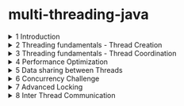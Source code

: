 # multi-threading-java

<details>
<summary>1 Introduction</summary>

### Motiviation and OS fundamentals

- Why we need Threads?
    - Responsiveness (특히 User Interface에서 더 치명적임) by concurrency = multitasking
    - Performance(짧은 시간안에 더 많은 작업 처리 가능) by parallelism
- Multithreading caveat(경고)
    - Multithreaded programming은 근본적으로 싱글쓰레드 프로그래밍과 다름

- What is thread?
    - 컴퓨터를 켜면 OS가 디스크에서 메모리로 올라옴
    - 우리가 한 어플리케이션을 실행시키면 마찬가지로 디스크에서 메모리로 인스턴스가 생성됨
    - 위 인스턴스는 프로세스/context of application이라고도 불림
    - 이 프로세스는 다른 프로세스와 완전히 독립적임
    - Files, Data(Heap), Code, Main Thread(Stack, Instruction Pointer)로 구성됨
    - 쓰레드 단위에서는 Stack과 IP를 뺀 나머지는 공유됨
    - Stack은 로컬변수들이 저장되고, 함수에 전달되는 메모리 영역/ IP는 수행할 다음 instruction 주소


### OS fundamentasl part2

- What is context switch?
    - 프로세스는 다른 프로세스와 독립적으로 수행됨
    - 프로세스는 하나 이상의 스레드를 가지며, 스레드들은 cpu를 점유하기 위해 경쟁함 
    - 그래서 context switch는 스레드 1 수행 -> 스레드 1 멈춤 -> 스레드 2 수행
    - price of multitasking
    - 스레드가 너무 많으면 -> trashing = 실제 작업보다 스레드 매니징에 시간이 더 쓰임
    - 스레드 간의 sw가 프로세스 간의 sw 보다 싸다

 - Thread scheduling
    - First come first serve -> 수행시간이 긴 스레드가 먼저 오면 stravation 발생가능
    - Shortest Job First -> 수행시간이 짧은 스레드가 계속 오면 수행시간 긴거 수행 못함
    - 실제 os에서는 dynamic priority를 사용함 (User Interface UI 에는 우선순위 부여, Stravation 방지)

- Thread vs Process
    - thread
        - if task share a lot of data
        - faster
        - switching is faster
    - process
        - security and stability are higher importance
        - tasks are unrelated

</details>

<details>
<summary>2 Threading fundamentals - Thread Creation</summary>

### Thread Creation 1

- Thread.sleep() 함수는 OS로 하여금 현재 쓰레드를 스케줄하지 않도록 지정(loop를 돌거나 하는 것이 아님!!)
    - CPU 점유 안 함

- threadInstance.setPriority(1..10) 를 통해 우선순위를 설정할 수 있음

- thread.setUncaughtExceptionHandler()를 통해 예외처리 핸들러 등록가능

### Thread Creation 2

- Thread를 상속하는 클래스를 만들고, run() 함수를 구현하는 방식으로도 쓰레드를 생성할 수 있다.

</details>

<details>
<summary>3 Threading fundamentals - Thread Coordination</summary>

### Thread Termination & Daemon Threads 1

[Thread termination]
- 쓰레드는 리소스 점유함 -> 메모리와 커널 리소스. 만약 CPU를 쓰게 되면 CPU cycles과 cache memory 까지
- 만약 쓰레드가 끝나면, 리소스 정리할 필요가 있음
- 쓰레드가 이상하게 동작하면, 멈출 필요가 있음
- **만약 수행중인 쓰레드가 존재하면 application은 멈추지 않음**

[Interrupt 하는 방법]
- interrupt signal을 손수처리하는 코드 추가
- InterruptedException 던지는 method 실행

[데몬 쓰레드]
- 종료되도 상관없는 쓰레드. 애플리케이션동작에 영향을 주지 않기를 원할때
- gracefully 하게 종료되지 않아도 되는 쓰레드


### Joining Threads

[Why do we need it?]
- 다른 쓰레드는 독립적으로 동작함
- 쓰레드의 수행은 out of control 임

[How?]
- 쓰레드가 loop를 돌면서 다른 쓰레드가 끝났는지 계속 체크한다 -> 비효율적임
- 좋은 방법은 쓰레드가 go to sleep 하는거임
    - 이를 위해 join을 쓰면 댐


</details>


<details>
<summary>4 Performance Optimization</summary>

[Peformance in multithreading]
- Latency - the time to completion of a task. Measured in time units.
- Throughput - the amount of tasks completed in a given period. Measured in tasks/time unit.

[Latency]
1. 태스크가 single core 에서 T의 시간이 걸리는 작업일때
2. 태스크를 N개로 쪼개어 subtask로 만들고, 병렬적으로 수행한다면
3. T/N 으로 Latency를 줄일 수 있다

[N?]
- 그렇지만 일반적으로 N은 코어의 개수이다/ 만약 코어의 개수보다 많게 N을 설정하면 역효과가 남. 남은 하나의 쓰레드가 컨텍스트 스위칭을 유발하면서 캐시성능 저하, 추가적인 메모리 점유를 일으킬것임
- 그리고 N = 코어의 개수 는 IO 블로킹과 같은 인터럽션이 없을때를 가정한것임. (다른 CPU를 점유하는 프로세스가 없어야 댐)
- 또한 대부분의 컴퓨터는 HyperThreading을 지원함. 이는 물리적인 코어가 동시에 2개의 쓰레드를 동작할 수 있게 하는 기능. 

[Inherent cost of Parallelization and Aggregation]
- 고려해야 되는 코스트
    - 태스크를 나누는 코스트
    - 쓰레드 생성하고 쓰레드에게 태스크 할당하는 코스트
    - 쓰레드 시작하고, 스케줄되는 시간
    - 마지막 쓰레드가 끝나고 시그널을 보내는 시간
    - aggregating 쓰레드가 동작하는 시간

- 본 태스크의 수행시간이 짧은 경우에는 태스크를 분할 하는게 latency가 더 길 수 있다.

[Can we break any task into subtasks?]
- 아니다....
- 독립적으로 수행되는 코드조각으로 이루어져 나눌 수 있는 태스크/순차적으로 실행되어야하기에 나눌 수 없는 태스크/ 위 2경우가 혼재되어 있는 태스크

[Optimizing for Throughput]
- throughput은 정의한 시간내에 완료한 작업의 수이다. tasks/time unit
- 방법 1. breaking tasks into subtasks
    - latency = t/n
    - throughput = n/t (기존 1/t 보다 성능개선)
    - 그러나 실제적으로 < n/t 로 봐야댐. 추가적인 계산요소들이 있어서. (이전에 말했듯이 태스크 나누는 코스트, 쓰레드 생성 할당하는 코스트 등등..)
- 방법 2. Running tasks in Parallel
    - 각 태스크를 다른 쓰레드에 할당하는 것.
    - throughput = n/t
    - 이 경우에는 실제적으로 n/t와 유사할 것임

[Thread pooling]
- thread pool에 쓰레드 미리 생성해놓고 필요할 때 꺼내쓰는 기술

[QUIZ]  
We are running an HTTP server on a single machine.  
Handling  of the HTTP requests is delegated to a fixed-size pool of threads.  
Each request is handled by a single thread from the pool by performing a blocking call to an external database which may take a variable duration, depending on many factors.  
After the response comes from the database, the server thread sends an HTTP response to the user.  
Assuming we have a 64 core machine.  
What would be the optimal thread pool size to serve the HTTP request?  

-> blocking call들은 CPU 리소스를 사용하지 않기에, 코어의 개수인 64개보다 더 많은 쓰레드를 할당하여 throughput을 최적화 할 수 있을것이다. 

</details>

<details>
<summary>5 Data sharing between Threads</summary>

[Stack?]
- 함수들이 호출되고, 인자들이 건네지고, 지역변수가 저장되는 메모리영역
- stack + instruction pointer 는 각 쓰레드의 실행상태이다
- 함수들이 호출될때마다 stack frame이 쌓인다

[Stack Properties]
- 쓰레드가 생성되면 할당됨
- 스택의 크기는 플랫폼에 따라 고정되어 있음
- 스택오버플로우 예외는 함수호출이 너무 많을때 발생할 수 있음

[Heap]
- Objects, member of classes, Static variables 들이 할당 될 수 있음
- GC에 의해 관리됨. Object들은 참조하는 곳이 있는한 존재함
- member of classes들은 부모 object들이 존재하는 한 같이 존재함
- static variable은 영원히 존재함

[object vs references]
- references 는 stack에 할당될 수 있고, 클래스의 멤버라면 heap에 할당될 수 있음
- object는 heap에만 할당될 수 있음

[Stack vs Heap]
![stack_vs_heap](img/stack_vs_heap.png)

[Resources?]
- variables
- data structure
- file or connection handles
- message or work queue
-> heap에 할당되는 모든 것들

[Why we need Resource sharing]
- work queue 가 존재하고, 다수의 스레드가 queue에서 task를 가져가는 구조일때
- 다수의 http request thread가 db에 조작을 가하는 환경에서


[Challenge of multithreaded programming]
- resource를 조작하는 atomic 하지 않은 연산들을 여러 스레드가 수행하다 보면 기대하지 않는 결과를 얻을 수 있음 

</details>

<details>
<summary>6 Concurrency Challenge</summary>

[Critical Section]
- 둘 이상의 쓰레드가 동시에 접근해서는 안되는 리소스에 접근하는 코드들을 말함

[Synchronized - monitor/lock]
- java의 synchronzied 문법을 사용하여 메소드 혹은 코드 영역에 하나의 쓰레드만 접근하도록 설정할 수 있다.
- 메소드에 사용하게 되면 그 클래스가 가지는 모든 synchronzied 메소드에 하나의 쓰레드만 접근가능하다.
- 코드영역에 사용하게 되면 lockingObject를 아규먼트로 넣어줘야 함
- 위 기법을 모니터라함
- 그리고 동기화 블록은 재진입이 가능함.

[Atomic Operation?]
- all reference assignments 
- all assignment to primitive type except long and double
    - long, double은 64비트라 보장할 수 없음 -> volatile 키워드를 붙이면 원자성이 보장됨

[Race Condition]
- 둘 이상의 스레드가 하나의 공유자원에 접근할때, 최소 하나의 스레드가 공유자원을 수정하려고 하는 상황임
- 이때 스레드 스케줄링에 따라 부정확한 결과값을 도출할 수 있는 상황을 일컫는 말
-> 이를 위한 해결방법은 critical section을 찾고 보호하는 것임 

[Data race]
- 컴파일러와 CPU는 인스트럭션수행순서를 성능 최적화를 위해 조절하는 경우가 있다.
- 논리적인 정합성에 어긋나지 않는 방향으로 조절함
- 아래 코드는 순서대로 실행될것임
```
public void someFunction() {
    s = 1;
    x = s + 2;
    z = x + 4;
}
```
- 하지만 아래 코드는 조정될 수 있음
```
public void increment() {
    x++;
    y++;
}

public void decrement() {
    x--;
    y--;
}
```
- 그래서 이를 피하기 위해서는?
    - Synchronized 키워드 사용하기 -> 하지만 race condition이 아닌 상황인데 쓰기 좋지 않음. 멀티쓰레드의 장점을 포기해야하기에 비효율적임
    - 그래서 volatile을 쓰자  [volatile 설명하는 좋은 글](https://jenkov.com/tutorials/java-concurrency/volatile.html)


[Locking]
- Coarse-Grained  
    - 모든 리소스에 하나의 락
    - 구현이 간단하지만, 비효율적이다. 
    - 하나의 리소스에 접근할때, 비록 다른 리소스에 대한 락이 잡혀있더라도 접근못함..
- Fine-Grained
    - 하나의 리소스에 하나의 락
    - 더 병렬적으로 CPU 활용 가능... 그러나 DEAD LOCK 발생가능!!

[Dead Lock]
- 스레드1이 락1을 잡고 있고, 스레드2가 락2를 잡고 있을때, 각 스레드가 서로의 락을 원할때 데드락이 발생함

[Dead Lock Condition]
- Mutual Exclusion : 하나의 스레드만 리소스에 접근 가능함
- Hold and Wait : 최소 하나의 스레드가 리소스를 가지고 있으며 다른 리소스를 기다리고 있음
- Non-preemtive : 리소스는 스레드가 가지고 있을때 뺏을 수 없음
- Circular Wait : 최소 2 스레드가 리소스를 가지면 다른 리소스를 기다리고 있음 

[Solutions to Dead Lock]
- Avoid circular wait
    - 락을 얻는 과정의 순서를 고정한다!
    - 좋은 방법이지만, 락이 많은 경우 적용하기 힘들 수 있음
- watchdog를 이용해 deadLock 감지하기
- thread Interruption(not possible in Synchronized)
- try lock(not possible in Synchronized)

</details>


<details>
<summary>7 Advanced Locking</summary>

[ReentrantLock]
- 객체에 적용된 Synchronized 키워드처럼 동작함
- 명확한 락킹과 언락킹이 필요함

```java

public void method() {
    lockObject.lock();
    ...
    lockObject.unlock();
}
```
- 단점은 언락킹 하는것을 까먹는다면, 데드락의 원인이 됨
    - 그래서 위 단점을 막기 위해 try-finally 구문에서 finally 블록에서 언락킹하는 패턴이 있음

- 테스트를 위해 많은 함수들을 지원함
    - getQueuedThread()
    - getOwner()
    - isHeldByCurrentThread()
    - isLocked()
- 락의 공정성을 보장하는 기능도 제공
    - 하지만 이 기능은 throughput을 악화시킬 수 있음
- lockInterruptibly() 기능
    - 일반 lock() 의 경우에는 다른 스레드가 락을 점유하고 있는 경우, 스레드가 중단됨.
    - 그래서 interrupt를 호출해도 소용없음
    - 그러나 lockInterruptibly() 는 예외를 발생시킴
    - 이 기능을 통해 정지된 스레드의 종료전에, 청소하기 용이함

- tryLock() 기능
    - 락 점유가능하다면, 참을 반환하고 락을 점유함
    - 락 점유불가능하다면, 거짓을 반환하고 중단되지 않고 다음 명령어로 넘어감
    

[ReentrantReadWriteLock]
- Race Condition은 다수의 스레드가 자원을 공유하며, 최소 하나의 스레드가 리소스를 변경할때 발생함
- 이의 해결방법은 Mutual Exclusion
    - 그렇지만, 읽기만 하는 스레드들을 모두 Mutual Exclusion 하면 비효율적임
- 그래서 읽기만 하는 작업이 많다면, ReadWriteLock을 사용하자
    - readLock 은 읽기만 하는 스레드는 모두 획득 가능, writeLock이 점유중이면 획득 불가
    - writeLock은 하나의 스레드만 획득 가능



</details>

<details>
<summary>8 Inter Thread Communication </summary>


[Semaphore]
- can be used to restrict the number of users to a particular resources or a group of resources
    - 이에 비해 락은 리소스당 하나의 유저로 제한함
- 세마포어는 초기에 선언될 때, 허용할 개수를 아규먼트로 받으면 선언됨
- 선언된 개수 만큼 각 스레드가 얻을 수 있으며, 한번에 하나 이상의 개수를 얻을 수 있음. release 할 때도 하나 이상의 개수를 release 할 수 있음


[Binary Semaphore]
- 이는 락과 유사함

[Semaphore vs Lock]
- semaphore는 소유자 스레드 라는 개념이 없음. 다수의 스레드가 얻을 수 있기 때문
- 같은 스레드가 semaphore를 여러번 얻을 수 있음
- semaphore는 어느 스레드든 release 할 수 있음


[Producer vs Consumser]
```java
Semaphore full = new Semaphore(0);
Semaphore empty = new Semaphore(1);
Item item = null;

void produce() {
    while(true) {
        emtpy.acquire();
        item = produceNewItem();
        full.release();
    }    
}

void consume() {
    while(true) {
        full.acquire();
        consume(item);
        empty.release();
    }
}

``` 


[스레드간 통신]
- Thread.interrupt()
- thread.join()
- Semaphore

[Semaphore as Condition Variable]
- acquire() 는 허용 개수가 0 초과인지 체크하는 것과 같음
- 0 이하라면 스레드는 sleep
- 다른 스레드가 release 하면, 스레드는 다시 한번 허용개수가 0 초과인지 체크하고, 조건에 부합한다면 다음 instruction 수행

[Condition Variables]
- condition variable은 항상 lock 과 관련이 있음
- condition variable을 활용한 Producer Consumer 예제
```java
Lock lock = new ReentrantLock();
Condition condition = lock.newCondition();
String userName = null, password = null;

void produce() {
    lock.lock();
    try {
        while(userName == null || password = null) { // 4. 조건 확인하고, 나머지 진행 
            condition.await(); // 1. 이때 unlock 하고, sleep
        }
    } finally {
        lock.unlock();
    }
    doStuff();
}

void consume() {
    lock.lock();
    try {
        userName = userTextBox.getText();
        password = passwordTextBox.getText();
        condition.signal(); // 2. produce 스레드 깨움
    } finally {
        lock.unlock(); // 3. unlock
    }
}


```

- void await() => unlock lock, wait until signalled
- void signal() => wakes up a single thread, waiting on the condition variable
    - 만약 기다리고 있는 condition variable이 없으면 아무것도 안함/ 세마포어와의 차이점
- void signalAll() => 기다리고 있는 모든 스레드에게 신호를 보냄



[Object as Condition Variable]
- 모든 자바 클래스는 Object 클래스를 상속하므로, 어떤 객체라도 condition variable로 사용할 수 있음
- wait() / notify() / notifyAll()

```java

public class MySharedClass {

    private boolean isComplete = false;
    public void waitUntilComplete() {
        synchronized(this) {
            while(isComplete == false) {
                this.wait();
            }
        }
    }
    public void complete() {
        synchronized(this) {
            isComplete = true;
            this.notify();
        }
    }

}

```





</details>